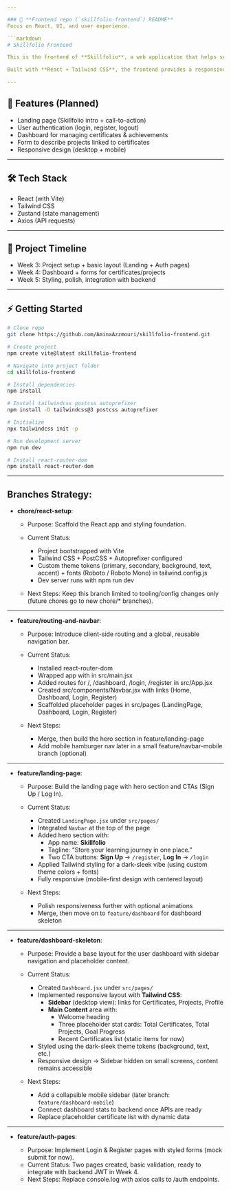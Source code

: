 ```yaml
---

### 🔹 **Frontend repo (`skillfolio-frontend`) README**
Focus on React, UI, and user experience.  

```markdown
# Skillfolio Frontend

This is the frontend of **Skillfolio**, a web application that helps self-learners archive their certificates, track skills, and connect achievements to projects.  

Built with **React + Tailwind CSS**, the frontend provides a responsive, modern, and user-friendly interface for learners.

---
```


## 🚀 Features (Planned)

- Landing page (Skillfolio intro + call-to-action)
- User authentication (login, register, logout)
- Dashboard for managing certificates & achievements
- Form to describe projects linked to certificates
- Responsive design (desktop + mobile)

---

## 🛠️ Tech Stack

- React (with Vite)
- Tailwind CSS
- Zustand (state management)
- Axios (API requests)

---

## 📅 Project Timeline

- Week 3: Project setup + basic layout (Landing + Auth pages)
- Week 4: Dashboard + forms for certificates/projects
- Week 5: Styling, polish, integration with backend

---

## ⚡ Getting Started

```bash
# Clone repo
git clone https://github.com/AminaAzzmouri/skillfolio-frontend.git

# Create project
npm create vite@latest skillfolio-frontend

# Navigate into project folder
cd skillfolio-frontend

# Install dependencies
npm install

# Install tailwindcss postcss autoprefixer
npm install -D tailwindcss@3 postcss autoprefixer

# Initialize
npx tailwindcss init -p

# Run development server
npm run dev

# Install react-router-dom
npm install react-router-dom
```

---

## Branches Strategy:

- **chore/react-setup**:

  - Purpose: Scaffold the React app and styling foundation.

  - Current Status:

    - Project bootstrapped with Vite
    - Tailwind CSS + PostCSS + Autoprefixer configured
    - Custom theme tokens (primary, secondary, background, text, accent) + fonts (Roboto / Roboto Mono) in tailwind.config.js
    - Dev server runs with npm run dev

  - Next Steps: Keep this branch limited to tooling/config changes only (future chores go to new chore/\* branches).

---

- **feature/routing-and-navbar**:

  - Purpose: Introduce client-side routing and a global, reusable navigation bar.

  - Current Status:

    - Installed react-router-dom
    - Wrapped app with <BrowserRouter> in src/main.jsx
    - Added routes for /, /dashboard, /login, /register in src/App.jsx
    - Created src/components/Navbar.jsx with links (Home, Dashboard, Login, Register)
    - Scaffolded placeholder pages in src/pages (LandingPage, Dashboard, Login, Register)

  - Next Steps:

    - Merge, then build the hero section in feature/landing-page
    - Add mobile hamburger nav later in a small feature/navbar-mobile branch (optional)

---

- **feature/landing-page**:

  - Purpose: Build the landing page with hero section and CTAs (Sign Up / Log In).

  - Current Status:

    - Created `LandingPage.jsx` under `src/pages/`
    - Integrated `Navbar` at the top of the page
    - Added hero section with:
      - App name: **Skillfolio**
      - Tagline: “Store your learning journey in one place.”
      - Two CTA buttons: **Sign Up** → `/register`, **Log In** → `/login`
    - Applied Tailwind styling for a dark-sleek vibe (using custom theme colors + fonts)
    - Fully responsive (mobile-first design with centered layout)

  - Next Steps:

    - Polish responsiveness further with optional animations
    - Merge, then move on to `feature/dashboard` for dashboard skeleton

---

- **feature/dashboard-skeleton**:

  - Purpose: Provide a base layout for the user dashboard with sidebar navigation and placeholder content.

  - Current Status:

    - Created `Dashboard.jsx` under `src/pages/`
    - Implemented responsive layout with **Tailwind CSS**:
      - **Sidebar** (desktop view): links for Certificates, Projects, Profile
      - **Main Content** area with:
        - Welcome heading
        - Three placeholder stat cards: Total Certificates, Total Projects, Goal Progress
        - Recent Certificates list (static items for now)
    - Styled using the dark-sleek theme tokens (background, text, etc.)
    - Responsive design → Sidebar hidden on small screens, content remains accessible

  - Next Steps:
    - Add a collapsible mobile sidebar (later branch: `feature/dashboard-mobile`)
    - Connect dashboard stats to backend once APIs are ready
    - Replace placeholder certificate list with dynamic data

---

- **feature/auth-pages**:

  - Purpose: Implement Login & Register pages with styled forms (mock submit for now).
  - Current Status: Two pages created, basic validation, ready to integrate with backend JWT in Week 4.
  - Next Steps: Replace console.log with axios calls to /auth endpoints.

